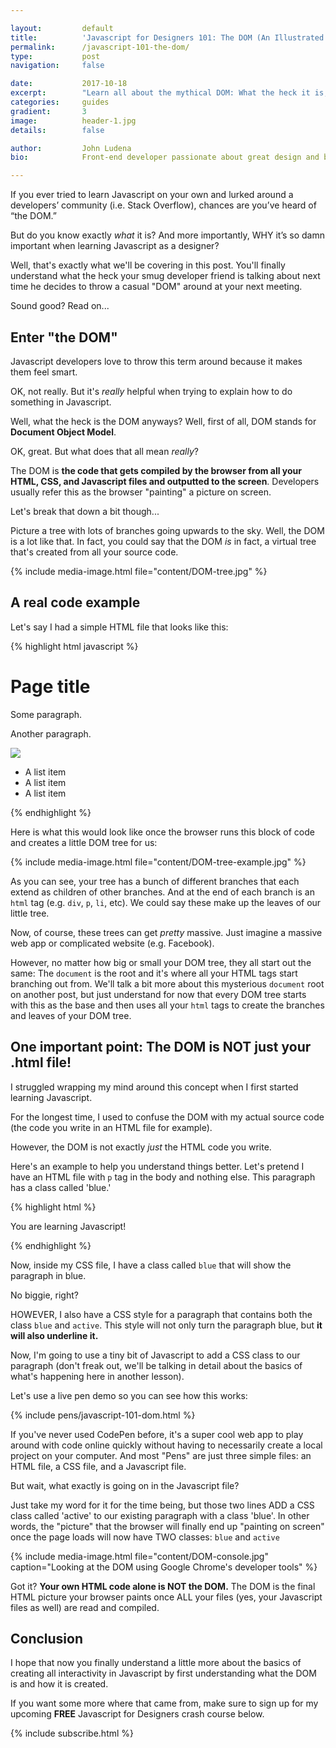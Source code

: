 ```yaml
---

layout:			default
title:  		'Javascript for Designers 101: The DOM (An Illustrated Guide)' 
permalink: 		/javascript-101-the-dom/
type:			post
navigation: 	false

date:   		2017-10-18
excerpt: 		"Learn all about the mythical DOM: What the heck it is, and why it is so important when you are getting started in your Javascript journey as a designer."
categories:		guides
gradient: 		3
image: 			header-1.jpg
details:		false

author: 		John Ludena
bio: 			Front-end developer passionate about great design and building better user-interfaces.

---
```


If you ever tried to learn Javascript on your own and lurked around a developers’ community (i.e. Stack Overflow), chances are you’ve heard of “the DOM.”

But do you know exactly *what* it is? And more importantly, WHY it’s so damn important when learning Javascript as a designer?

Well, that's exactly what we'll be covering in this post. You'll finally understand what the heck your smug developer friend is talking about next time he decides to throw a casual "DOM" around at your next meeting.

Sound good? Read on...

## Enter "the DOM"

Javascript developers love to throw this term around because it makes them feel smart.

OK, not really. But it's *really* helpful when trying to explain how to do something in Javascript.

Well, what the heck is the DOM anyways? Well, first of all, DOM stands for **Document Object Model**. 

OK, great. But what does that all mean *really*?

The DOM is **the code that gets compiled by the browser from all your HTML, CSS, and Javascript files and outputted to the screen**. Developers usually refer this as the browser "painting" a picture on screen.

Let's break that down a bit though...

Picture a tree with lots of branches going upwards to the sky. Well, the DOM is a lot like that. In fact, you could say that the DOM *is* in fact, a virtual tree that's created from all your source code.

{% include media-image.html file="content/DOM-tree.jpg"  %}

## A real code example

Let's say I had a simple HTML file that looks like this:

{% highlight html javascript %}
<html>
	<head>
		<title>My awesome page title</title>
		<meta name="description" content="An introduction to the DOM">
		<script src="js/my-javascript-file.js"></script>
	</head>
	<body>
		<div>
			<h1>Page title</h1>
		</div>
		<div>
			<div>
				<p>Some paragraph.</p>
				<p>Another paragraph.</p>
				<img src="images/some-image.jpg" />
			 </div>
			 <ul>
				<li>A list item</li>
				<li>A list item</li>
				<li>A list item</li>
			</ul>
		</div>
	</body>
</html>
{% endhighlight %}

Here is what this would look like once the browser runs this block of code and creates a little DOM tree for us:

{% include media-image.html file="content/DOM-tree-example.jpg"  %}

As you can see, your tree has a bunch of different branches that each extend as children of other branches. And at the end of each branch is an `html` tag (e.g. `div`, `p`, `li`, etc). We could say these make up the leaves of our little tree.

Now, of course, these trees can get *pretty* massive. Just imagine a massive web app or complicated website (e.g. Facebook).

However, no matter how big or small your DOM tree, they all start out the same: The `document` is the root and it's where all your HTML tags start branching out from. We'll talk a bit more about this mysterious `document` root on another post, but just understand for now that every DOM tree starts with this as the base and then uses all your `html` tags to create the branches and leaves of your DOM tree. 


## One important point: The DOM is NOT just your .html file!

I struggled wrapping my mind around this concept when I first started learning Javascript.

For the longest time, I used to confuse the DOM with my actual source code (the code you write in an HTML file for example).

However, the DOM is not exactly *just* the HTML code you write.

Here's an example to help you understand things better. Let's pretend I have an HTML file with `p` tag in the body and nothing else. This paragraph has a class called 'blue.'

{% highlight html %}
<p class="blue">You are learning Javascript!</p>
{% endhighlight %}

Now, inside my CSS file, I have a class called `blue` that will show the paragraph in blue. 

No biggie, right?

HOWEVER, I also have a CSS style for a paragraph that contains both the class `blue` and `active`. This style will not only turn the paragraph blue, but **it will also underline it.**

Now, I'm going to use a tiny bit of Javascript to add a CSS class to our paragraph (don't freak out, we'll be talking in detail about the basics of what's happening here in another lesson). 

Let's use a live pen demo so you can see how this works:

{% include pens/javascript-101-dom.html %}

If you've never used CodePen before, it's a super cool web app to play around with code online quickly without having to necessarily create a local project on your computer. And most "Pens" are just three simple files: an HTML file, a CSS file, and a Javascript file.

But wait, what exactly is going on in the Javascript file?

Just take my word for it for the time being, but those two lines ADD a CSS class called 'active' to our existing paragraph with a class 'blue'. In other words, the "picture" that the browser will finally end up "painting on screen" once the page loads will now have TWO classes: `blue` and `active`

{% include media-image.html file="content/DOM-console.jpg" caption="Looking at the DOM using Google Chrome's developer tools"  %}

Got it? **Your own HTML code alone is NOT the DOM.** The DOM is the final HTML picture your browser paints once ALL your files (yes, your Javascript files as well) are read and compiled.


## Conclusion
I hope that now you finally understand a little more about the basics of creating all interactivity in Javascript by first understanding what the DOM is and how it is created.

If you want some more where that came from, make sure to sign up for my upcoming **FREE** Javascript for Designers crash course below.


{% include subscribe.html %}














